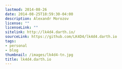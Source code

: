 ```yaml
---
lastmod: 2014-08-26
date: 2014-08-25T18:59:30-04:00
description: Alexandr Morozov
license: ""
licenseLink: ""
sitelink: http://lk4d4.darth.io/
sourceLink: https://github.com/LK4D4/lk4d4.darth.io
tags:
- personal
- blog
thumbnail: /images/lk4d4-tn.jpg
title: lk4d4.darth.io
---
```



